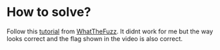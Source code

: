 # How to solve?
Follow this [tutorial](https://www.youtube.com/watch?v=XQF7_UHjf9Y) from [WhatTheFuzz](https://www.youtube.com/channel/UC6VD4gYf2a6_0hwidZ9PjFA). It didnt work for me but the way looks correct and the flag shown in the video is also correct.
